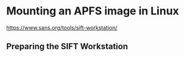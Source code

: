# Mounting an APFS image in Linux

https://www.sans.org/tools/sift-workstation/

## Preparing the SIFT Workstation
